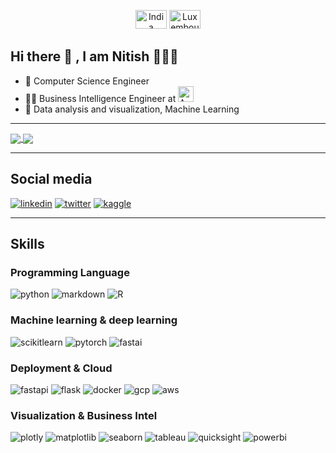 <p align="center"> <img src="https://flagemoji.net/img/flags/india-flag.png" alt="India" width="50" height="30"/> <img src="https://static.webshopapp.com/shops/094414/files/057926038/luxembourg-flag-emoji-free-download.jpg" alt="Luxembourg" width="50" height="30"/>


## Hi there 👋 , I am Nitish 🧘🏻‍♂️
- 📜 Computer Science Engineer 
- 👨‍💻 Business Intelligence Engineer at <img src="https://user-images.githubusercontent.com/22993803/209567877-d6c4abdb-f680-4835-b61d-659161b4de9e.png" alt="Amazon" width="25" height="25"/>
- 🎯 Data analysis and visualization, Machine Learning

---

<a href="https://github.com/nitish-raj/github-readme-stats">
  <img align="center" src="https://github-readme-stats-xi-eosin-87.vercel.app/api?username=nitish-raj&hide=prs&show_icons=true&theme=noctis_minimus" />
</a>
<a href="https://github.com/nitish-raj/github-readme-stats">
  <img align="center" src="https://github-readme-stats-xi-eosin-87.vercel.app/api/top-langs/?username=nitish-raj&layout=compact" />
</a>  
  

---

## Social media
[![linkedin](https://img.shields.io/badge/LinkedIn-0A66C2?style=flat-square&logo=linkedin&logoColor=white)](https://www.linkedin.com/in/nitish-raj/)
[![twitter](https://img.shields.io/badge/Twitter-9CF?style=flat-square&logo=twitter&logoColor=Black)](https://twitter.com/thenitishraj/)
[![kaggle](https://img.shields.io/badge/Kaggle-0A66C2?style=flat-square&logo=kaggle&logoColor=white)](https://www.kaggle.com/nitishraj)

---
## Skills
  
### Programming Language

![python](https://img.shields.io/badge/Python-3776AB?style=flat-square&logo=python&logoColor=white)
![markdown](https://img.shields.io/badge/Markdown-000000?style=flat-square&logo=markdown&logoColor=white)
![R](https://img.shields.io/badge/R-00ADD8?style=flat-square&logo=r&logoColor=white)

### Machine learning & deep learning
![scikitlearn](https://img.shields.io/badge/Scikit--learn-F7931E?style=flat-square&logo=scikitlearn&logoColor=white)
![pytorch](https://img.shields.io/badge/Pytorch-EE4C2C?style=flat-square&logo=pytorch&logoColor=white)
![fastai](https://img.shields.io/badge/FastAI-green?style=flat-square&logo=fastai&logoColor=white)

### Deployment & Cloud
![fastapi](https://img.shields.io/badge/fastAPI-009688?style=flat-square&logo=fastapi&logoColor=white)
![flask](https://img.shields.io/badge/Flask-000000?style=flat-square&logo=flask&logoColor=white)
![docker](https://img.shields.io/badge/Docker-2496ED?style=flat-square&logo=docker&logoColor=white)
![gcp](https://img.shields.io/badge/Google_GCP-2560E0?style=flat-square&logo=google&logoColor=white)
![aws](https://img.shields.io/badge/Amazon_AWS-232F3E?style=flat-square&logo=amazon-aws&logoColor=white)

### Visualization & Business Intel
![plotly](https://img.shields.io/badge/Plotly-EB3C00?style=flat-square&logo=plotly&logoColor=white)
![matplotlib](https://img.shields.io/badge/Matplotlib-navy?style=flat-square&logoColor=white)
![seaborn](https://img.shields.io/badge/Seaborn-red?style=flat-square&logoColor=white)
![tableau](https://img.shields.io/badge/Tableau-blue?style=flat-square&logo=tableau&logoColor=white)
![quicksight](https://img.shields.io/badge/Amazon_QuickSight-grey?style=flat-square&logo=amazon&logoColor=white)
![powerbi](https://img.shields.io/badge/Microsoft_PowerBI-yellow?style=flat-square&logo=microsoft&logoColor=black)

<!--
**nitish-raj/nitish-raj** is a ✨ _special_ ✨ repository because its `README.md` (this file) appears on your GitHub profile.

Here are some ideas to get you started:

- 🔭 I’m currently working on ...
- 🌱 I’m currently learning ...
- 👯 I’m looking to collaborate on ...
- 🤔 I’m looking for help with ...
- 💬 Ask me about ...
- 📫 How to reach me: ...
- 😄 Pronouns: ...
- ⚡ Fun fact: ...
-->
